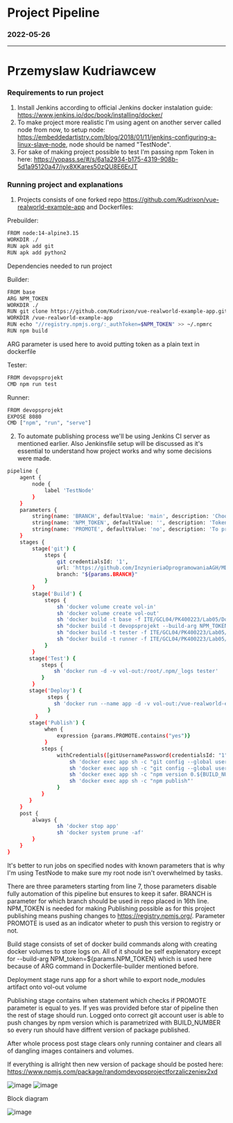 # Project Pipeline
### 2022-05-26
---
# Przemyslaw Kudriawcew
### Requirements to run project
1. Install Jenkins according to official Jenkins docker instalation guide: https://www.jenkins.io/doc/book/installing/docker/
2. To make project more realistic I'm using agent on another server called node from now, to setup node: https://embeddedartistry.com/blog/2018/01/11/jenkins-configuring-a-linux-slave-node, node should be named "TestNode".
3. For sake of making project possible to test I'm passing npm Token in here: https://yopass.se/#/s/6a1a2934-b175-4319-908b-5d1a95120a47/iyx8XKares50zQU8E6ErJT
### Running project and explanations
1. Projects consists of one forked repo https://github.com/Kudrixon/vue-realworld-example-app and Dockerfiles:

Prebuilder:
```bash
FROM node:14-alpine3.15
WORKDIR ./
RUN apk add git
RUN apk add python2
```
Dependencies needed to run project

Builder: 
```bash
FROM base
ARG NPM_TOKEN
WORKDIR ./
RUN git clone https://github.com/Kudrixon/vue-realworld-example-app.git
WORKDIR /vue-realworld-example-app
RUN echo "//registry.npmjs.org/:_authToken=$NPM_TOKEN" >> ~/.npmrc
RUN npm build 
```
ARG parameter is used here to avoid putting token as a plain text in dockerfile

Tester:
```bash
FROM devopsprojekt
CMD npm run test
```
Runner:
```bash
FROM devopsprojekt
EXPOSE 8080
CMD ["npm", "run", "serve"]
```
2. To automate publishing process we'll be using Jenkins CI server as mentioned earlier. Also Jenkinsfile setup will be discussed as it's essential to understand how project works and why some decisions were made.
```bash
pipeline {
    agent {
        node {
            label 'TestNode'
        }
    }
    parameters {
        string(name: 'BRANCH', defaultValue: 'main', description: 'Choose your brach name - default is set to master')
        string(name: 'NPM_TOKEN', defaultValue: '', description: 'Token')
        string(name: 'PROMOTE', defaultValue: 'no', description: 'To promote or not to promote')
    }
    stages {
        stage('git') {
            steps {
                git credentialsId: '1',
                url: 'https://github.com/InzynieriaOprogramowaniaAGH/MDO2022_S',
                branch: "${params.BRANCH}"
            }
        }
        stage('Build') {
            steps {
                sh 'docker volume create vol-in'
                sh 'docker volume create vol-out'
                sh 'docker build -t base -f ITE/GCL04/PK400223/Lab05/Dockerfiles/Dockerfile-prebuilder  ITE/GCL04/PK400223/Lab05/Dockerfiles/'
                sh "docker build -t devopsprojekt --build-arg NPM_TOKEN=${params.NPM_TOKEN} -f ITE/GCL04/PK400223/Lab05/Dockerfiles/Dockerfile-builder  ITE/GCL04/PK400223/Lab05/Dockerfiles/"
                sh "docker build -t tester -f ITE/GCL04/PK400223/Lab05/Dockerfiles/Dockerfile-tester  ITE/GCL04/PK400223/Lab05/Dockerfiles/" 
                sh "docker build -t runner -f ITE/GCL04/PK400223/Lab05/Dockerfiles/Dockerfile-runner  ITE/GCL04/PK400223/Lab05/Dockerfiles/" 
            }
        }
       stage('Test') {
           steps {
               sh 'docker run -d -v vol-out:/root/.npm/_logs tester'
           }
        }
       stage('Deploy') {
             steps {
               sh 'docker run --name app -d -v vol-out:/vue-realworld-example-app/node_modules -p 8080:8080 runner'
             }
         }
       stage('Publish') {
            when {
                expression {params.PROMOTE.contains("yes")}
            }
           steps {
                withCredentials([gitUsernamePassword(credentialsId: "1", ToolName: 'git-tool')]){
                    sh 'docker exec app sh -c "git config --global user.email "polokol13@gmail.com""'
                    sh 'docker exec app sh -c "git config --global user.name "Przemyslaw Kudriawcew""'
                    sh 'docker exec app sh -c "npm version 0.${BUILD_NUMBER}.0"'
                    sh 'docker exec app sh -c "npm publish"' 
                }
           }
       }
    }
    post { 
        always { 
                sh 'docker stop app'
                sh 'docker system prune -af'
        }
    }
}
```
It's better to run jobs on specified nodes with known parameters that is why I'm using TestNode to make sure my root node isn't overwhelmed by tasks.

There are three parameters starting from line 7, those parameters disable fully automation of this pipeline but ensures to keep it safer. BRANCH is parameter for which branch should be used in repo placed in 16th line. NPM_TOKEN is needed for making Publishing possible as for this project publishing means pushing changes to https://registry.npmjs.org/. Parameter PROMOTE is used as an indicator wheter to push this version to registry or not.

Build stage consists of set of docker build commands along with creating docker volumes to store logs on. All of it should be self explenatory except for --build-arg NPM_token=${params.NPM_TOKEN} which is used here because of ARG command in Dockerfile-builder mentioned before.

Deployment stage runs app for a short while to export node_modules artifact onto vol-out volume

Publishing stage contains when statement which checks if PROMOTE parameter is equal to yes. If yes was provided before star of pipeline then the rest of stage should run. Logged onto correct git account user is able to push changes by npm version which is parametrized with BUILD_NUMBER so every run should have diffrent version of package published.

After whole process post stage clears only running container and clears all of dangling images containers and volumes.

If everything is allright then new version of package should be posted here: https://www.npmjs.com/package/randomdevopsprojectforzaliczeniex2xd

![image](screens/1.PNG "pipeline")
![image](screens/2.PNG "pipeline")

Block diagram

![image](screens/3.PNG "pipeline")


